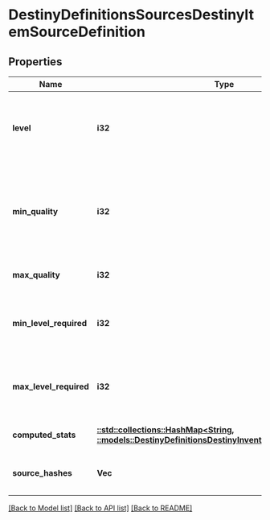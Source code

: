 # DestinyDefinitionsSourcesDestinyItemSourceDefinition

## Properties
Name | Type | Description | Notes
------------ | ------------- | ------------- | -------------
**level** | **i32** | The level at which the item spawns. Essentially the Primary Key for this source data: there will be multiple of these source entries per item that has source data, grouped by the level at which the item spawns. | [optional] [default to null]
**min_quality** | **i32** | The minimum Quality at which the item spawns for this level. Examine DestinyInventoryItemDefinition for more information about what Quality means. Just don&#39;t ask Phaedrus about it, he&#39;ll never stop talking and you&#39;ll have to write a book about it. | [optional] [default to null]
**max_quality** | **i32** | The maximum quality at which the item spawns for this level. | [optional] [default to null]
**min_level_required** | **i32** | The minimum Character Level required for equipping the item when the item spawns at the item level defined on this DestinyItemSourceDefinition, as far as we saw in our processing. | [optional] [default to null]
**max_level_required** | **i32** | The maximum Character Level required for equipping the item when the item spawns at the item level defined on this DestinyItemSourceDefinition, as far as we saw in our processing. | [optional] [default to null]
**computed_stats** | [**::std::collections::HashMap<String, ::models::DestinyDefinitionsDestinyInventoryItemStatDefinition>**](Destiny.Definitions.DestinyInventoryItemStatDefinition.md) | The stats computed for this level/quality range. | [optional] [default to null]
**source_hashes** | **Vec<i32>** | The DestinyRewardSourceDefinitions found that can spawn the item at this level. | [optional] [default to null]

[[Back to Model list]](../README.md#documentation-for-models) [[Back to API list]](../README.md#documentation-for-api-endpoints) [[Back to README]](../README.md)


